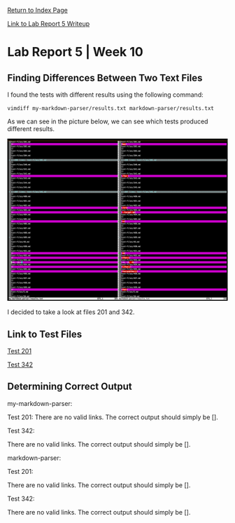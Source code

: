 [Return to Index Page](https://andrewonozuka.github.io/cse15l-lab-reports/index)

[Link to Lab Report 5 Writeup](https://docs.google.com/document/d/1SDw_yH2dxa5G4i6Vewm_5wglgdgoVNY-o8AtrPuPQmc/edit#)

# Lab Report 5 | Week 10

## Finding Differences Between Two Text Files

I found the tests with different results using the following command:

```
vimdiff my-markdown-parser/results.txt markdown-parser/results.txt
```

As we can see in the picture below, we can see which tests produced different results.

![](https://github.com/andrewonozuka/cse15l-lab-reports/blob/main/ss-lr5/Screen%20Shot%202022-06-05%20at%2023.33.37.png?raw=true)

I decided to take a look at files 201 and 342.

## Link to Test Files

[Test 201](https://github.com/nidhidhamnani/markdown-parser/blob/main/test-files/201.md)

[Test 342](https://github.com/nidhidhamnani/markdown-parser/blob/main/test-files/342.md)

## Determining Correct Output

my-markdown-parser:

Test 201:
There are no valid links. The correct output should simply be [].

Test 342:

There are no valid links. The correct output should simply be [].

markdown-parser:

Test 201:

There are no valid links. The correct output should simply be [].

Test 342:

There are no valid links. The correct output should simply be [].


